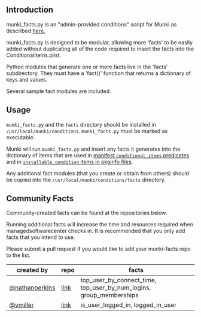 ## Introduction

munki_facts.py is an "admin-provided conditions" script for Munki as described [here.](https://github.com/munki/munki/wiki/Conditional-Items#admin-provided-conditions)

munki_facts.py is designed to be modular, allowing more 'facts' to be easily added without duplicating all of the code required to insert the facts into the ConditionalItems.plist.

Python modules that generate one or more facts live in the 'facts' subdirectory. They must have a 'fact()' function that returns a dictionary of keys and values.

Several sample fact modules are included.

## Usage

`munki_facts.py` and the `facts` directory should be installed in `/usr/local/munki/conditions`.
`munki_facts.py` must be marked as executable.

Munki will run `munki_facts.py` and insert any facts it generates into the dictionary of items that are used in [manifest `conditional_items` predicates](https://github.com/munki/munki/wiki/Conditional-Items) and in [`installable_condition` items in pkginfo files](https://github.com/munki/munki/wiki/Pkginfo-Files#installable_condition).

Any additional fact modules (that you create or obtain from others) should be copied into the `/usr/local/munki/conditions/facts` directory.

## Community Facts

Community-created facts can be found at the repositories below. 

Running additional facts will increase the time and resources required when managedsoftwarecenter checks in. It is recommended that you only add facts that you intend to use.

Please submit a pull request if you would like to add your munki-facts repo to the list.

| created by | repo | facts |
| ---------- | ---- | ----------- |
| [@nathanperkins](https://github.com/nathanperkins/) | [link](https://github.com/n8felton/munki-facts) | top_user_by_connect_time, top_user_by_num_logins, group_memberships |
| [@vmiller](https://github.com/vmiller) | [link](https://github.com/vmiller/munki-facts) | is_user_logged_in, logged_in_user |
